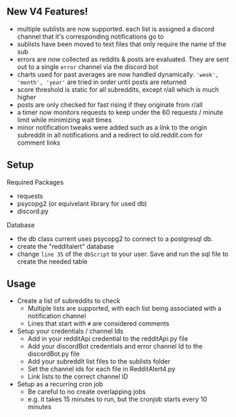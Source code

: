 New V4 Features!
-
 - multiple sublists are now supported. each list is assigned a discord channel that it's corresponding notifications go to
 - sublists have been moved to text files that only require the name of the sub
 - errors are now collected as reddits & posts are evaluated. They are sent out to a single `error` channel via the discord bot
 - charts used for past averages are now handled dynamically. `'week', 'month', 'year'` are tried in order until posts are returned
 - score threshold is static for all subreddits, except r/all which is much higher
 - posts are only checked for fast rising if they originate from r/all
 - a timer now monitors requests to keep under the 60 requests / minute limit while minimizing wait times
 - minor notification tweaks were added such as a link to the origin subreddit in all notifications and a redirect to old.reddit.com for comment links

Setup
-
Required Packages
 - requests
 - psycopg2 (or equivelant library for used db)
 - discord.py

Database
 - the db class current uses psycopg2 to connect to a postgresql db.
 - create the "redditalert" database
 - change `line 35` of the `dbScript` to your user. Save and run the sql file to create the needed table

Usage
 -
 - Create a list of subreddits to check
    - Multiple lists are supported, with each list being associated with a notification channel
    - Lines that start with `#` are considered comments
 - Setup your credentials / channel Ids
   - Add in your redditApi credential to the redditApi.py file
   - Add your discordBot credentials and error channel Id to the discordBot.py file
   - Add your subreddit list files to the sublists folder
   - Set the channel ids for each file in RedditAlert4.py
   - Link lists to the correct channel ID
 - Setup as a recurring cron job
   - Be careful to no create overlapping jobs
   - e.g. it takes 15 minutes to run, but the cronjob starts every 10 minutes
